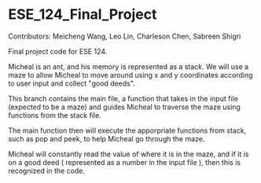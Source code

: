 # ESE_124_Final_Project

Contributors: Meicheng Wang, Leo Lin, Charleson Chen, Sabreen Shigri


Final project code for ESE 124.

Micheal is an ant, and his memory is represented as a stack. We will use a maze to allow Micheal to move around using x and y coordinates according to user input and collect "good deeds".

This branch contains the main file, a function that takes in the input file (expected to be a maze) and guides Micheal to traverse the maze using functions from the stack file.


The main function then will execute the apporpriate functions from stack, such as pop and peek, to help Micheal go through the maze.

Micheal will constantly read the value of where it is in the maze, and if it is on a good deed ( represented as a number in the input file ), then this is recognized in the code.
